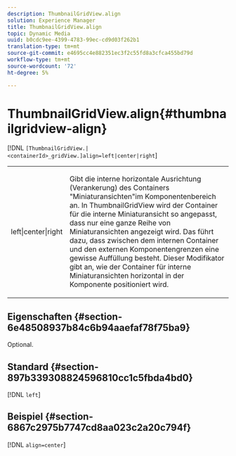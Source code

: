 ```yaml
---
description: ThumbnailGridView.align
solution: Experience Manager
title: ThumbnailGridView.align
topic: Dynamic Media
uuid: b0cdc9ee-4399-4783-99ec-cd9d03f262b1
translation-type: tm+mt
source-git-commit: e4695cc4e882351ec3f2c55fd8a3cfca455bd79d
workflow-type: tm+mt
source-wordcount: '72'
ht-degree: 5%

---
```



# ThumbnailGridView.align{#thumbnailgridview-align}

[!DNL `[ThumbnailGridView.|<containerId>_gridView.]align=left|center|right`]

<table id="table_95890560230C48BBB03A8082F56382CA"> 
 <tbody> 
  <tr> 
   <td> <p> <span class="codeph"> left|center|right</span> </p> </td> 
   <td> <p> Gibt die interne horizontale Ausrichtung (Verankerung) des Containers "Miniaturansichten"im Komponentenbereich an. In ThumbnailGridView wird der Container für die interne Miniaturansicht so angepasst, dass nur eine ganze Reihe von Miniaturansichten angezeigt wird. Das führt dazu, dass zwischen dem internen Container und den externen Komponentengrenzen eine gewisse Auffüllung besteht. Dieser Modifikator gibt an, wie der Container für interne Miniaturansichten horizontal in der Komponente positioniert wird. </p> </td> 
  </tr> 
 </tbody> 
</table>

## Eigenschaften {#section-6e48508937b84c6b94aaefaf78f75ba9}

Optional.

## Standard {#section-897b339308824596810cc1c5fbda4bd0}

[!DNL `left`]

## Beispiel {#section-6867c2975b7747cd8aa023c2a20c794f}

[!DNL `align=center`]
